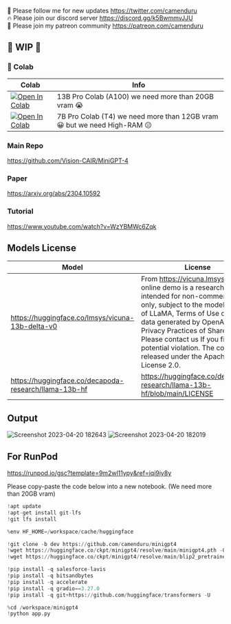 🐣 Please follow me for new updates https://twitter.com/camenduru <br />
🔥 Please join our discord server https://discord.gg/k5BwmmvJJU <br />
🥳 Please join my patreon community https://patreon.com/camenduru <br />

## 🚦 WIP 🚦

### 🦒 Colab

| Colab | Info
| --- | --- |
[![Open In Colab](https://colab.research.google.com/assets/colab-badge.svg)](https://colab.research.google.com/github/camenduru/MiniGPT-4-colab/blob/main/minigpt4_colab.ipynb) | 13B Pro Colab (A100) we need more than 20GB vram 😭
[![Open In Colab](https://colab.research.google.com/assets/colab-badge.svg)](https://colab.research.google.com/github/camenduru/MiniGPT-4-colab/blob/main/minigpt4_7b_colab.ipynb) | 7B Pro Colab (T4) we need more than 12GB vram 😀 but we need High-RAM 😐

### Main Repo
https://github.com/Vision-CAIR/MiniGPT-4

### Paper
https://arxiv.org/abs/2304.10592

### Tutorial
https://www.youtube.com/watch?v=WzYBMWc6Zqk

## Models License
| Model | License
| --- | --- |
https://huggingface.co/lmsys/vicuna-13b-delta-v0 | From https://vicuna.lmsys.org: The online demo is a research preview intended for non-commercial use only, subject to the model [License](https://github.com/facebookresearch/llama/blob/main/MODEL_CARD.md) of LLaMA, Terms of Use of the data generated by OpenAI, and Privacy Practices of ShareGPT. Please contact us If you find any potential violation. The code is released under the Apache License 2.0.
https://huggingface.co/decapoda-research/llama-13b-hf | https://huggingface.co/decapoda-research/llama-13b-hf/blob/main/LICENSE

## Output

![Screenshot 2023-04-20 182643](https://user-images.githubusercontent.com/54370274/233425725-c768f6f3-5e84-4720-85c1-d5e2390cdea8.png)
![Screenshot 2023-04-20 182019](https://user-images.githubusercontent.com/54370274/233426283-5f3cf719-a84b-42f3-a575-836bbb3d2521.png)

## For RunPod
https://runpod.io/gsc?template=9m2wl11ypy&ref=iqi9iy8y

Please copy-paste the code below into a new notebook. (We need more than 20GB vram)
```py
!apt update
!apt-get install git-lfs
!git lfs install

%env HF_HOME=/workspace/cache/huggingface

!git clone -b dev https://github.com/camenduru/minigpt4
!wget https://huggingface.co/ckpt/minigpt4/resolve/main/minigpt4.pth -O /workspace/minigpt4/checkpoint.pth
!wget https://huggingface.co/ckpt/minigpt4/resolve/main/blip2_pretrained_flant5xxl.pth -O /workspace/minigpt4/blip2_pretrained_flant5xxl.pth

!pip install -q salesforce-lavis
!pip install -q bitsandbytes
!pip install -q accelerate
!pip install -q gradio==3.27.0
!pip install -q git+https://github.com/huggingface/transformers -U

%cd /workspace/minigpt4
!python app.py
```
